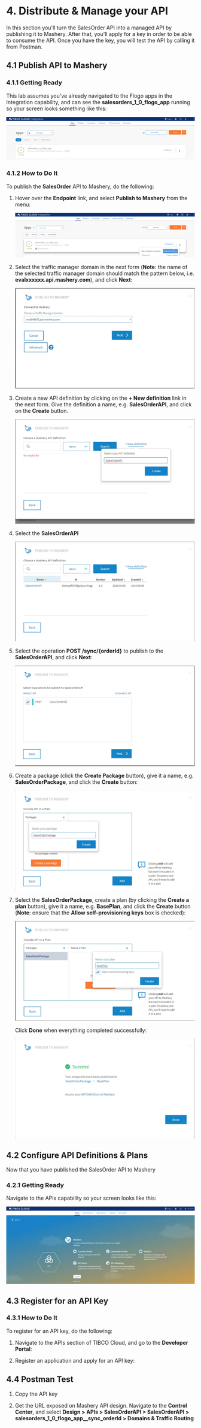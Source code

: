 # 4. Distribute & Manage your API #

In this section you'll turn the SalesOrder API into a managed API by publishing it to Mashery. After that, you'll apply for a key in order to be able to consume the API. Once you have the key, you will test the API by calling it from Postman.

## 4.1 Publish API to Mashery ##

### 4.1.1 Getting Ready ###

This lab assumes you've already navigated to the Flogo apps in the Integration capability, and can see the **salesorders_1_0_flogo_app** running so your screen looks something like this:

![salesorders_1_0_flogo_app](images/salesorders_flogo_app.jpg)

### 4.1.2 How to Do It ###

To publish the **SalesOrder** API to Mashery, do the following:

1. Hover over the **Endpoint** link, and select **Publish to Mashery** from the menu:

    ![Publish to Mashery](images/publish_to_mashery_000.jpg)

2. Select the traffic manager domain in the next form (**Note**: the name of the selected traffic manager domain should match the pattern below, i.e. **evalxxxxxx.api.mashery.com**), and click **Next**:

    ![Select Traffic Manager](images/select_traffic_manager.jpg)

3. Create a new API definition by clicking on the **+ New definition** link in the next form. Give the definition a name, e.g. **SalesOrderAPI**, and click on the **Create** button.

    ![New API Definition](images/new_api_definition.jpg)

4. Select the **SalesOrderAPI**

    ![Select API](images/new_api_definition_001.jpg)

5. Select the operation **POST /sync/{orderId}** to publish to the **SalesOrderAPI**, and click **Next**:

    ![Select Operations for API](images/select_operations_for_api.jpg)

6. Create a package (click the **Create Package** button), give it a name, e.g. **SalesOrderPackage**, and click the **Create** button:

    ![Create Package](images/create_package.jpg)

7. Select the **SalesOrderPackage**, create a plan (by clicking the **Create a plan** button), give it a name, e.g. **BasePlan**, and click the **Create** button (**Note**: ensure that the **Allow self-provisioning keys** box is checked):

    ![Create API Plan](images/create_api_plan.jpg)

   Click **Done** when everything completed successfully:

   ![Publish to Mashery Done](images/publish_to_mashery_done.jpg)

## 4.2 Configure API Definitions & Plans ##

Now that you have published the SalesOrder API to Mashery

### 4.2.1 Getting Ready ###

Navigate to the APIs capability so your screen looks like this:

![APIs Capability](images/apis_capability.jpg)

## 4.3 Register for an API Key ##

### 4.3.1 How to Do It ###

To register for an API key, do the following:

1. Navigate to the APIs section of TIBCO Cloud, and go to the **Developer Portal**:

2. Register an application and apply for an API key:

## 4.4 Postman Test ##

1. Copy the API key

2. Get the URL exposed on Mashery API design. Navigate to the **Control Center**, and select **Design > APIs > SalesOrderAPI > SalesOrderAPI > salesorders_1_0_flogo_app__sync_orderId > Domains & Traffic Routing**
